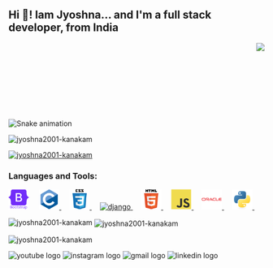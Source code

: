 
<h2 align="left">Hi 👋! Iam Jyoshna... and I'm a full stack developer, from India</h2>

<img align="right" height="150" src="https://i.gifer.com/origin/68/6877f317fd8ab418202d6fa146076e61_w200.webp"  />

###

<br clear="both">

<img src="https://raw.githubusercontent.com/maurodesouza/maurodesouza/output/snake.svg" alt="Snake animation" />


<p align="left"> <img src="https://komarev.com/ghpvc/?username=jyoshna2001-kanakam&label=Profile%20views&color=0e75b6&style=flat" alt="jyoshna2001-kanakam" /> </p>

<p align="left"> <a href="https://github.com/ryo-ma/github-profile-trophy"><img src="https://github-profile-trophy.vercel.app/?username=jyoshna2001-kanakam" alt="jyoshna2001-kanakam" /></a> </p>

<h3 align="left">Languages and Tools:</h3>
<p align="left"> <a href="https://getbootstrap.com" target="_blank" rel="noreferrer"> <img src="https://raw.githubusercontent.com/devicons/devicon/master/icons/bootstrap/bootstrap-plain-wordmark.svg" alt="bootstrap" width="40" height="40"/></a> <img width="12" />
<a href="https://www.cprogramming.com/" target="_blank" rel="noreferrer"> <img src="https://raw.githubusercontent.com/devicons/devicon/master/icons/c/c-original.svg" alt="c" width="40" height="40"/> </a> <img width="12" />
<a href="https://www.w3schools.com/css/" target="_blank" rel="noreferrer"> <img src="https://raw.githubusercontent.com/devicons/devicon/master/icons/css3/css3-original-wordmark.svg" alt="css3" width="40" height="40"/> </a> <img width="12" />
<a href="https://www.djangoproject.com/" target="_blank" rel="noreferrer"> <img src="https://cdn.worldvectorlogo.com/logos/django.svg" alt="django" width="40" height="40"/> </a> <img width="12" />
<a href="https://www.w3.org/html/" target="_blank" rel="noreferrer"> <img src="https://raw.githubusercontent.com/devicons/devicon/master/icons/html5/html5-original-wordmark.svg" alt="html5" width="40" height="40"/> </a> <img width="12" />
<a href="https://developer.mozilla.org/en-US/docs/Web/JavaScript" target="_blank" rel="noreferrer"> <img src="https://raw.githubusercontent.com/devicons/devicon/master/icons/javascript/javascript-original.svg" alt="javascript" width="40" height="40"/> </a>  <img width="12" />
<a href="https://www.oracle.com/" target="_blank" rel="noreferrer"> <img src="https://raw.githubusercontent.com/devicons/devicon/master/icons/oracle/oracle-original.svg" alt="oracle" width="40" height="40"/> </a> <img width="12" />
<a href="https://www.python.org" target="_blank" rel="noreferrer"> <img src="https://raw.githubusercontent.com/devicons/devicon/master/icons/python/python-original.svg" alt="python" width="40" height="40"/> </a> <img width="12" /> </p>

<p><img align="left" src="https://github-readme-stats.vercel.app/api/top-langs?username=jyoshna2001-kanakam&show_icons=true&locale=en&layout=compact" alt="jyoshna2001-kanakam" /></p>

<p>&nbsp;<img align="center" src="https://github-readme-stats.vercel.app/api?username=jyoshna2001-kanakam&show_icons=true&locale=en" alt="jyoshna2001-kanakam" /></p>

<p><img align="center" src="https://github-readme-streak-stats.herokuapp.com/?user=jyoshna2001-kanakam&" alt="jyoshna2001-kanakam" /></p>

<div align="left">
  <img src="https://img.shields.io/static/v1?message=Youtube&logo=youtube&label=&color=FF0000&logoColor=white&labelColor=&style=for-the-badge" height="35" alt="youtube logo"  />
  <img src="https://img.shields.io/static/v1?message=Instagram&logo=instagram&label=&color=E4405F&logoColor=white&labelColor=&style=for-the-badge" height="35" alt="instagram logo"  />
  <img src="https://img.shields.io/static/v1?message=Gmail&logo=gmail&label=&color=D14836&logoColor=white&labelColor=&style=for-the-badge" height="35" alt="gmail logo"  />
  <img src="https://img.shields.io/static/v1?message=LinkedIn&logo=linkedin&label=&color=0077B5&logoColor=white&labelColor=&style=for-the-badge" height="35" alt="linkedin logo"  />
</div>


###
